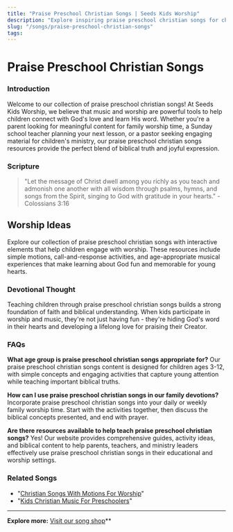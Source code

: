```yaml
---
title: "Praise Preschool Christian Songs | Seeds Kids Worship"
description: "Explore inspiring praise preschool christian songs for children's worship and faith development. Biblical music resources for families and ministry."
slug: "/songs/praise-preschool-christian-songs"
tags:
---
```


# Praise Preschool Christian Songs

### Introduction

Welcome to our collection of praise preschool christian songs! At Seeds Kids Worship, we believe that music and worship are powerful tools to help children connect with God's love and learn His word. Whether you're a parent looking for meaningful content for family worship time, a Sunday school teacher planning your next lesson, or a pastor seeking engaging material for children's ministry, our praise preschool christian songs resources provide the perfect blend of biblical truth and joyful expression.

### Scripture

> "Let the message of Christ dwell among you richly as you teach and admonish one another with all wisdom through psalms, hymns, and songs from the Spirit, singing to God with gratitude in your hearts." - Colossians 3:16

## Worship Ideas

Explore our collection of praise preschool christian songs with interactive elements that help children engage with worship. These resources include simple motions, call-and-response activities, and age-appropriate musical experiences that make learning about God fun and memorable for young hearts.

### Devotional Thought

Teaching children through praise preschool christian songs builds a strong foundation of faith and biblical understanding. When kids participate in worship and music, they're not just having fun - they're hiding God's word in their hearts and developing a lifelong love for praising their Creator.

### FAQs

**What age group is praise preschool christian songs appropriate for?**
Our praise preschool christian songs content is designed for children ages 3-12, with simple concepts and engaging activities that capture young attention while teaching important biblical truths.

**How can I use praise preschool christian songs in our family devotions?**
Incorporate praise preschool christian songs into your daily or weekly family worship time. Start with the activities together, then discuss the biblical concepts presented, and end with prayer.

**Are there resources available to help teach praise preschool christian songs?**
Yes! Our website provides comprehensive guides, activity ideas, and biblical content to help parents, teachers, and ministry leaders effectively use praise preschool christian songs in their educational and worship settings.

### Related Songs

- "[Christian Songs With Motions For Worship](/songs/christian-songs-with-motions-for-worship/)"
- "[Kids Christian Music For Preschoolers](/songs/kids-christian-music-for-preschoolers/)"

---

**Explore more:** [Visit our song shop](https://seedskidsworship.com/shop)**

<!-- Schema Markup -->
<script type="application/ld+json">
{
  "@context": "https://schema.org",
  "@type": "MusicRecording",
  "name": "Praise Preschool Christian Songs",
  "byArtist": {
    "@type": "MusicGroup",
    "name": "Seeds Kids Worship"
  },
  "isFamilyFriendly": true,
  "url": "https://seedskidsworship.com/songs/praise-preschool-christian-songs/"
}
</script>